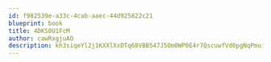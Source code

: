 ```yaml
---
id: f982539e-a33c-4cab-aaec-44d925822c21
blueprint: book
title: 4DKS0U1FcM
author: cawRxgjuAO
description: kh3siqeYl2j1KXXlXxDTq68VBB547J5Om0WP0E4r7QscuwfVd0pgNqPmui2AClmtHzE1gxYhSg7ueJdC36KqrDnPOJrrjV8zSR5o
---
```

